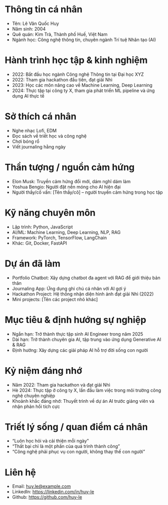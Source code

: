 # Thông tin cá nhân
- Tên: Lê Văn Quốc Huy
- Năm sinh: 2004
- Quê quán: Kim Trà, Thành phố Huế, Việt Nam
- Ngành học: Công nghệ thông tin, chuyên ngành Trí tuệ Nhân tạo (AI)

# Hành trình học tập & kinh nghiệm
- 2022: Bắt đầu học ngành Công nghệ Thông tin tại Đại học XYZ
- 2022: Tham gia hackathon đầu tiên, đạt giải Nhì
- 2023: Học các môn nâng cao về Machine Learning, Deep Learning
- 2024: Thực tập tại công ty X, tham gia phát triển ML pipeline và ứng dụng AI thực tế

# Sở thích cá nhân
- Nghe nhạc Lofi, EDM
- Đọc sách về triết học và công nghệ
- Chơi bóng rổ
- Viết journaling hằng ngày

# Thần tượng / nguồn cảm hứng
- Elon Musk: Truyền cảm hứng đổi mới, dám nghĩ dám làm
- Yoshua Bengio: Người đặt nền móng cho AI hiện đại
- Người thầy/cố vấn: [Tên thầy/cô] – người truyền cảm hứng trong học tập

# Kỹ năng chuyên môn
- Lập trình: Python, JavaScript
- AI/ML: Machine Learning, Deep Learning, NLP, RAG
- Framework: PyTorch, TensorFlow, LangChain
- Khác: Git, Docker, FastAPI

# Dự án đã làm
- Portfolio Chatbot: Xây dựng chatbot đa agent với RAG để giới thiệu bản thân
- Journaling App: Ứng dụng ghi chú cá nhân với AI gợi ý
- Hackathon Project: Hệ thống nhận diện hình ảnh đạt giải Nhì (2022)
- Mini projects: [Tên các project nhỏ khác]

# Mục tiêu & định hướng sự nghiệp
- Ngắn hạn: Trở thành thực tập sinh AI Engineer trong năm 2025
- Dài hạn: Trở thành chuyên gia AI, tập trung vào ứng dụng Generative AI & RAG
- Định hướng: Xây dựng các giải pháp AI hỗ trợ đời sống con người

# Kỷ niệm đáng nhớ
- Năm 2022: Tham gia hackathon và đạt giải Nhì
- Hè 2024: Thực tập ở công ty X, lần đầu làm việc trong môi trường công nghệ chuyên nghiệp
- Khoảnh khắc đáng nhớ: Thuyết trình về dự án AI trước giảng viên và nhận phản hồi tích cực

# Triết lý sống / quan điểm cá nhân
- “Luôn học hỏi và cải thiện mỗi ngày”
- “Thất bại chỉ là một phần của quá trình thành công”
- “Công nghệ phải phục vụ con người, không thay thế con người”

# Liên hệ
- Email: huy.le@example.com
- LinkedIn: https://linkedin.com/in/huy-le
- Github: https://github.com/huy-le
